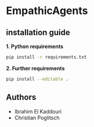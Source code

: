 # EmpathicAgents

## installation guide

**1. Python requirements**

```bash
pip install -r requirements.txt    
```

**2. Further requirements**

```bash
pip install --editable .
```

## Authors

- Ibrahim El Kaddouri
- Christian Poglitsch

   
